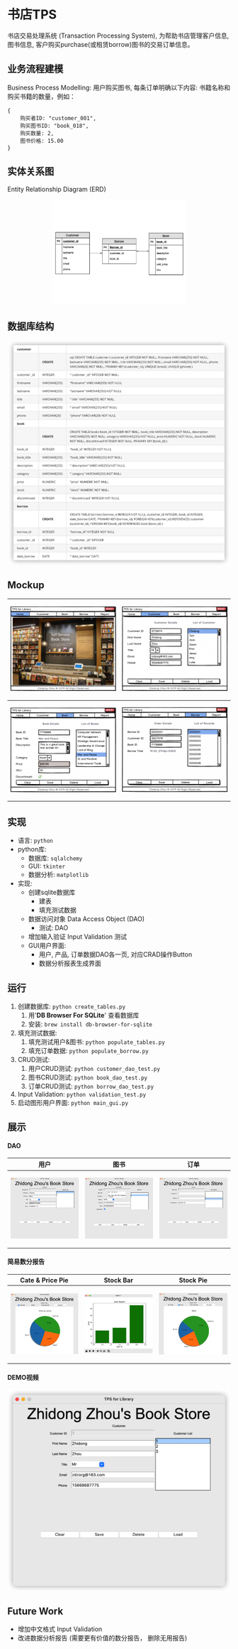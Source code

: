 # 书店TPS
书店交易处理系统 (Transaction Processing System), 为帮助书店管理客户信息, 图书信息, 客户购买purchase(或租赁borrow)图书的交易订单信息。

## 业务流程建模
Business Process Modelling: 用户购买图书, 每条订单明确以下内容: 书籍名称和购买书籍的数量，例如：

```
{
    购买者ID: "customer_001", 
    购买图书ID: "book_018", 
    购买数量: 2, 
    图书价格: 15.00
} 
```


## 实体关系图

Entity Relationship Diagram (ERD)
<p align="center"><img src=https://raw.githubusercontent.com/ZhidongZhou/gallery/master/img/bookstore_ERD.jpg alt="blockw" width="300"/></p>

## 数据库结构

<p align="center"><img src=https://raw.githubusercontent.com/ZhidongZhou/gallery/master/img/metadata.png alt="blockw" width="500"/></p>


## Mockup

|   <p align="center"><img src=https://raw.githubusercontent.com/ZhidongZhou/gallery/master/img/1_bookstore_mockup_home.png alt="blockw" style="zoom:30%;"/></p>    |   <p align="center"><img src=https://raw.githubusercontent.com/ZhidongZhou/gallery/master/img/2_bookstore_mockup_customer.png alt="blockw" style="zoom:30%;"/></p>    |
|  ---  |  ---  |
|  <p align="center"><img src=https://raw.githubusercontent.com/ZhidongZhou/gallery/master/img/3_bookstore_mockup_book.png alt="blockw" style="zoom:30%;"/></p>     |  <p align="center"><img src=https://raw.githubusercontent.com/ZhidongZhou/gallery/master/img/4_bookstore_mockup_borrow.png alt="blockw" style="zoom:30%;"/></p>     |


## 实现

* 语言: `python`
* python库: 
  * 数据库: `sqlalchemy`
  * GUI: `tkinter`
  * 数据分析: `matplotlib`
* 实现: 
  * 创建sqlite数据库
    * 建表
    * 填充测试数据
  * 数据访问对象 Data Access Object (DAO)
    * 测试: DAO
  * 增加输入验证 Input Validation 测试
  * GUI用户界面:
    * 用户, 产品, 订单数据DAO各一页, 对应CRAD操作Button
    * 数据分析报表生成界面

## 运行

1. 创建数据库: `python create_tables.py`
   1. 用'**DB Browser For SQLite**' 查看数据库
   2. 安装: `brew install db-browser-for-sqlite`
2. 填充测试数据:
   1. 填充测试用户&图书: `python populate_tables.py`
   2. 填充订单数据: `python populate_borrow.py`
3. CRUD测试: 
   1. 用户CRUD测试: `python customer_dao_test.py`
   2. 图书CRUD测试: `python book_dao_test.py`
   3. 订单CRUD测试: `python borrow_dao_test.py`
4. Input Validation: `python validation_test.py`
5. 启动图形用户界面: `python main_gui.py`


## 展示

#### DAO

|   用户    |   图书    |   订单    |
|  ---  |  ---  |  ---  |
|   <p align="center"><img src=https://raw.githubusercontent.com/ZhidongZhou/gallery/master/img/customer_gui.png alt="blockw" style="zoom:30%;"/></p>    |   <p align="center"><img src=https://raw.githubusercontent.com/ZhidongZhou/gallery/master/img/book_gui.png alt="blockw" style="zoom:30%;"/></p>    |   <p align="center"><img src=https://raw.githubusercontent.com/ZhidongZhou/gallery/master/img/borrow_gui.png alt="blockw" style="zoom:30%;"/></p>    |

#### 简易数分报告

|   Cate & Price Pie    |   Stock Bar    |   Stock Pie    |
|  ---  |  ---  |  ---  |
|   <p align="center"><img src=https://raw.githubusercontent.com/ZhidongZhou/gallery/master/img/price_stock.png alt="blockw" style="zoom:30%;"/></p>    |       <p align="center"><img src=https://raw.githubusercontent.com/ZhidongZhou/gallery/master/img/stock_bar.png alt="blockw" style="zoom:30%;"/></p> |   <p align="center"><img src=https://raw.githubusercontent.com/ZhidongZhou/gallery/master/img/pie_stock.png alt="blockw" style="zoom:30%;"/></p>    |

#### DEMO视频

[![Demo](img/TPS_Bookstore_DEMO.png)](https://www.ixigua.com/7036676531942326821)


## Future Work
- 增加中文格式 Input Validation 
- 改进数据分析报告 (需要更有价值的数分报告， 删除无用报告)
